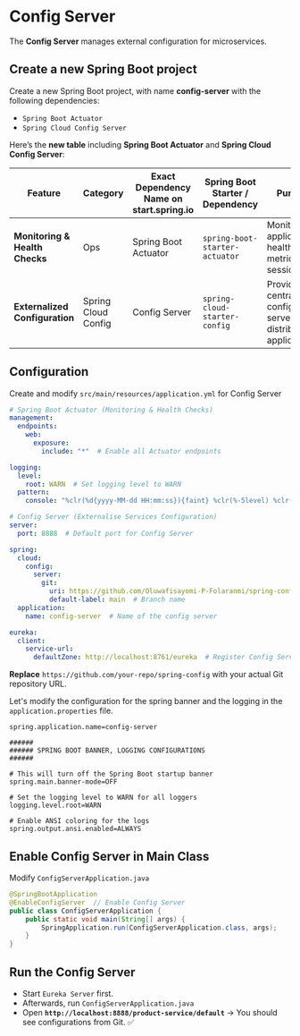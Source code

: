 # Config Server

The **Config Server** manages external configuration for microservices.  

## Create a new Spring Boot project

Create a new Spring Boot project, with name **config-server** with the following dependencies:

  - `Spring Boot Actuator`
  - `Spring Cloud Config Server`

Here’s the **new table** including **Spring Boot Actuator** and **Spring Cloud Config Server**:

| **Feature**                     | **Category**           | **Exact Dependency Name on start.spring.io** | **Spring Boot Starter / Dependency** | **Purpose** |
|----------------------------------|-----------------------|----------------------------------------------|--------------------------------------|------------|
| **Monitoring & Health Checks**   | Ops                   | Spring Boot Actuator                        | `spring-boot-starter-actuator`     | Monitor application health, metrics, and sessions |
| **Externalized Configuration**   | Spring Cloud Config   | Config Server                               | `spring-cloud-starter-config`      | Provides a central configuration server for distributed applications |

## Configuration

Create and modify `src/main/resources/application.yml` for Config Server

```yml
# Spring Boot Actuator (Monitoring & Health Checks)
management:
  endpoints:
    web:
      exposure:
        include: "*"  # Enable all Actuator endpoints

logging:
  level:
    root: WARN  # Set logging level to WARN
  pattern:
    console: "%clr(%d{yyyy-MM-dd HH:mm:ss}){faint} %clr(%-5level) %clr([%thread]){cyan} %clr(%logger{36}){magenta} - %msg%n"

# Config Server (Externalise Services Configuration)
server:
  port: 8888  # Default port for Config Server

spring:
  cloud:
    config:
      server:
        git:
          uri: https://github.com/Oluwafisayomi-P-Folaranmi/spring-config  # Your Git repo
          default-label: main  # Branch name
  application:
    name: config-server  # Name of the config server

eureka:
  client:
    service-url:
      defaultZone: http://localhost:8761/eureka  # Register Config Server in Eureka
```

**Replace** `https://github.com/your-repo/spring-config` with your actual Git repository URL.

Let's modify the configuration for the spring banner and the logging in the `application.properties` file.

```properties
spring.application.name=config-server

######
###### SPRING BOOT BANNER, LOGGING CONFIGURATIONS
######

# This will turn off the Spring Boot startup banner
spring.main.banner-mode=OFF

# Set the logging level to WARN for all loggers
logging.level.root=WARN

# Enable ANSI coloring for the logs
spring.output.ansi.enabled=ALWAYS
```

## Enable Config Server in Main Class

Modify `ConfigServerApplication.java`

```java
@SpringBootApplication
@EnableConfigServer  // Enable Config Server
public class ConfigServerApplication {
    public static void main(String[] args) {
        SpringApplication.run(ConfigServerApplication.class, args);
    }
}
```

## Run the Config Server

- Start `Eureka Server` first.
- Afterwards, run `ConfigServerApplication.java`
- Open **`http://localhost:8888/product-service/default`** → You should see configurations from Git. ✅
